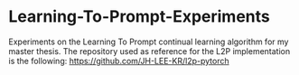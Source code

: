 # Learning-To-Prompt-Experiments

Experiments on the Learning To Prompt continual learning algorithm for my master thesis. The repository used as reference for the L2P implementation is the following: https://github.com/JH-LEE-KR/l2p-pytorch
